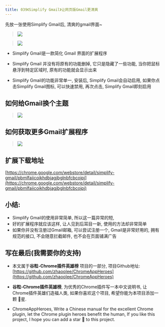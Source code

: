 ```yaml
---
title: 039《Simplify Gmail》让网页版Gmail更清爽
---
```

先放一张使用Simplify Gmail后, 清爽的gmail界面~

> ![](https://v2fy.com/asset/039_simplify_gmail/de1ec2f005854671b75feb3f5e484b8d.png)


> ![](https://v2fy.com/asset/039_simplify_gmail/45ee49beae1b451b80210a17856e97fe.gif)

- Simplify Gmail是一款简化 Gmail 界面的扩展程序

- Simplify Gmail 并没有将原有的功能删掉, 它只是隐藏了一些功能, 当你把鼠标悬浮到特定区域时, 原有的功能就会显示出来

- Simplify Gmail的功能非常单一, 安装后, Simplify Gmail会自动启用, 如果你点击Simplify Gmail图标, 可以快速禁用, 再次点击, Simplify Gmail即刻启用


## 如何给Gmail换个主题

> ![](https://v2fy.com/asset/039_simplify_gmail/895fe19ba16f4882b8a9c4fabb756092.gif)


## 如何获取更多Gmail扩展程序
> ![](https://v2fy.com/asset/039_simplify_gmail/bfa37cf207f644768697b1710c8fc0e7.gif)



## 扩展下载地址

[https://chrome.google.com/webstore/detail/simplify-gmail/pbmlfaiicoikhdbjagjbglnbfcbcojpj](https://chrome.google.com/webstore/detail/simplify-gmail/pbmlfaiicoikhdbjagjbglnbfcbcojpj)


## 小结:
- Simplify Gmail的使用非常简单, 所以这一篇异常的短,
- 好的扩展程序就应该这样, 让人见到后耳目一新, 使用的方法却非常简单
- 如果你并没有注册过Gmail邮箱, 可以尝试注册一个, Gmail是非常好用的, 拥有规范的接口, 不会随意拦截邮件, 也不会在页面铺满广告



## 写在最后(我需要你的支持)

- 本文属于**谷粒-Chrome插件英雄榜** 项目的一部分, 项目Github地址: [https://github.com/zhaoolee/ChromeAppHeroes](https://github.com/zhaoolee/ChromeAppHeroes)

- **谷粒-Chrome插件英雄榜**, 为优秀的Chrome插件写一本中文说明书, 让Chrome插件英雄们造福人类, 如果你喜欢这个项目, 希望你能为本项目添加一颗 🌟星.

- ChromeAppHeroes, Write a Chinese manual for the excellent Chrome plugin, let the Chrome plugin heroes benefit the human, If you like this project, I hope you can add a star 🌟 to this project.

